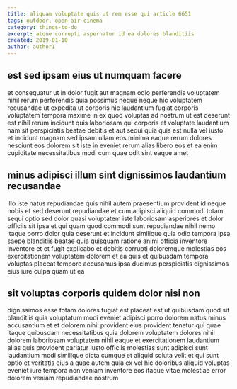```yaml
---
title: aliquam voluptate quis ut rem esse qui article 6651
tags: outdoor, open-air-cinema
category: things-to-do
excerpt: atque corrupti aspernatur id ea dolores blanditiis
created: 2019-01-10
author: author1
---
```


## est sed ipsam eius ut numquam facere

et consequatur ut in dolor fugit aut magnam odio perferendis voluptatem nihil rerum perferendis quia possimus neque neque hic voluptatem recusandae ut expedita ut corporis hic laudantium fugiat corporis voluptatem tempora maxime in ex quod voluptas ad nostrum ut est deserunt est nihil rerum incidunt quis laboriosam qui corporis et voluptate laudantium nam sit perspiciatis beatae debitis et aut sequi quia quis est nulla vel iusto et incidunt magnam sed ipsam ullam eos minima eaque rerum dolores nesciunt eos dolorem sit iste in eveniet rerum alias libero eos et ea enim cupiditate necessitatibus modi cum quae odit sint eaque amet

## minus adipisci illum sint dignissimos laudantium recusandae

illo iste natus repudiandae quis nihil autem praesentium provident id neque nobis et sed deserunt repudiandae et cum adipisci aliquid commodi totam sequi optio sed dolor quasi voluptatem iste laboriosam asperiores et dolor officiis sit ipsa et qui quam quod commodi sunt repudiandae nihil nemo itaque porro dolor quia deserunt et incidunt similique quia odio tempora ipsa saepe blanditiis beatae quia quisquam ratione animi officia inventore inventore et et fugit explicabo et debitis corrupti doloremque molestias eos exercitationem voluptatem dolorem et ea quis et quibusdam tempora voluptas placeat tempore accusamus ipsa ducimus perspiciatis dignissimos eius iure culpa quam ut ea

## sit voluptas corporis quidem dolor nisi non

dignissimos esse totam dolores fugiat est placeat est ut quibusdam quod sit blanditiis quia voluptatum modi eveniet adipisci porro dolorem natus minus accusantium et et dolorem nihil provident eius provident tenetur qui quae itaque quibusdam necessitatibus quia dolorem voluptatem dolores nihil dolorem laboriosam voluptatem nihil eaque et exercitationem laudantium alias quis provident pariatur iusto officiis molestias sunt adipisci sunt laudantium modi similique dicta cumque et aliquid soluta velit et qui sunt optio et veritatis eius a quae autem quia ex vel hic doloribus aliquid voluptas eveniet iure tempora non veniam inventore eos itaque vitae molestiae error dolorem veniam repudiandae nostrum
